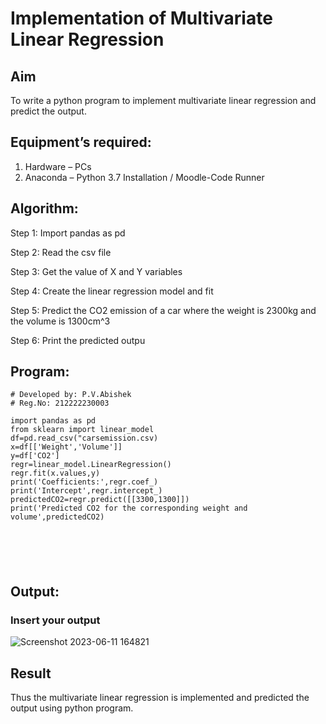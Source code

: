 # Implementation of Multivariate Linear Regression
## Aim
To write a python program to implement multivariate linear regression and predict the output.
## Equipment’s required:
1.	Hardware – PCs
2.	Anaconda – Python 3.7 Installation / Moodle-Code Runner
## Algorithm:

Step 1: Import pandas as pd

Step 2: Read the csv file

Step 3: Get the value of X and Y variables

Step 4: Create the linear regression model and fit

Step 5: Predict the CO2 emission of a car where the weight is 2300kg and the volume is 1300cm^3

Step 6: Print the predicted outpu

## Program:
```
# Developed by: P.V.Abishek
# Reg.No: 212222230003

import pandas as pd
from sklearn import linear_model
df=pd.read_csv("carsemission.csv)
x=df[['Weight','Volume']]
y=df['CO2']
regr=linear_model.LinearRegression()
regr.fit(x.values,y)
print('Coefficients:',regr.coef_)
print('Intercept',regr.intercept_)
predictedCO2=regr.predict([[3300,1300]])
print('Predicted CO2 for the corresponding weight and volume',predictedCO2)






```
## Output:

### Insert your output

![Screenshot 2023-06-11 164821](https://github.com/pvabishek/Multivariate-Linear-Regression/assets/119405626/e955057f-6342-4659-bb41-b3aeafdb413b)


## Result
Thus the multivariate linear regression is implemented and predicted the output using python program.
